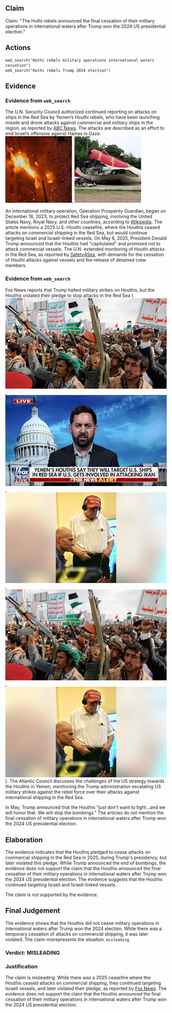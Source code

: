 ## Claim
Claim: "The Huthi rebels announced the final cessation of their military operations in international waters after Trump won the 2024 US presidential election."

## Actions
```
web_search("Huthi rebels military operations international waters cessation")
web_search("Huthi rebels Trump 2024 election")
```

## Evidence
### Evidence from `web_search`
The U.N. Security Council authorized continued reporting on attacks on ships in the Red Sea by Yemen’s Houthi rebels, who have been launching missile and drone attacks against commercial and military ships in the region, as reported by [ABC News](https://abcnews.go.com/US/wireStory/council-authorizes-continuing-vigilance-attacks-yemens-houthi-rebels-123789548). The attacks are described as an effort to end Israel’s offensive against Hamas in Gaza. ![image 841](media/2025-07-20_09-57-1753005470-058256.jpg), ![image 842](media/2025-07-20_09-57-1753005470-356594.jpg)

An international military operation, Operation Prosperity Guardian, began on December 18, 2023, to protect Red Sea shipping, involving the United States Navy, Royal Navy, and other countries, according to [Wikipedia](https://en.wikipedia.org/wiki/Operation_Prosperity_Guardian). The article mentions a 2025 U.S.–Houthi ceasefire, where the Houthis ceased attacks on commercial shipping in the Red Sea, but would continue targeting Israel and Israeli-linked vessels. On May 6, 2025, President Donald Trump announced that the Houthis had "capitulated" and promised not to attack commercial vessels. The U.N. extended monitoring of Houthi attacks in the Red Sea, as reported by [Safety4Sea](https://safety4sea.com/u-n-extends-monitoring-of-houthi-attacks-in-the-red-sea/), with demands for the cessation of Houthi attacks against vessels and the release of detained crew members.


### Evidence from `web_search`
Fox News reports that Trump halted military strikes on Houthis, but the Houthis violated their pledge to stop attacks in the Red Sea (![image 856](media/2025-07-20_10-00-1753005628-255199.jpg), ![image 855](media/2025-07-20_10-00-1753005627-008725.jpg), ![image 857](media/2025-07-20_10-00-1753005629-347982.jpg), ![image 884](media/2025-07-20_10-00-1753005647-108572.jpg), ![image 885](media/2025-07-20_10-00-1753005647-302721.jpg)). The Atlantic Council discusses the challenges of the US strategy towards the Houthis in Yemen, mentioning the Trump administration escalating US military strikes against the rebel force over their attacks against international shipping in the Red Sea.

In May, Trump announced that the Houthis "just don't want to fight…and we will honor that. We will stop the bombings." The articles do not mention the final cessation of military operations in international waters after Trump won the 2024 US presidential election.


## Elaboration
The evidence indicates that the Houthis pledged to cease attacks on commercial shipping in the Red Sea in 2025, during Trump's presidency, but later violated this pledge. While Trump announced the end of bombings, the evidence does not support the claim that the Houthis announced the final cessation of their military operations in international waters after Trump won the 2024 US presidential election. The evidence suggests that the Houthis continued targeting Israeli and Israeli-linked vessels.

The claim is not supported by the evidence.


## Final Judgement
The evidence shows that the Houthis did not cease military operations in international waters after Trump won the 2024 election. While there was a temporary cessation of attacks on commercial shipping, it was later violated. The claim misrepresents the situation. `misleading`

### Verdict: MISLEADING

### Justification
The claim is misleading. While there was a 2025 ceasefire where the Houthis ceased attacks on commercial shipping, they continued targeting Israeli vessels, and later violated their pledge, as reported by [Fox News](https://www.foxnews.com/). The evidence does not support the claim that the Houthis announced the final cessation of their military operations in international waters after Trump won the 2024 US presidential election.
